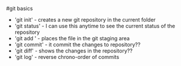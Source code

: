 #git basics

* 'git init' - creates a new git repository in the current folder
* 'git status' - I can use this anytime to see the current status of the repository
* 'git add <file>' - places the file in the git staging area
* 'git commit' - it commit the changes to repository??
* 'git diff' - shows the changes in the repository??
* 'git log' - reverse chrono-order of commits


